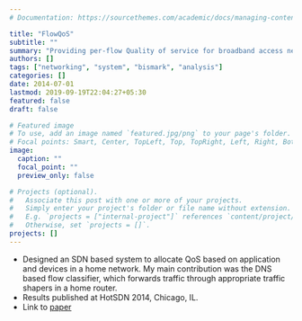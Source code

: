 ```yaml
---
# Documentation: https://sourcethemes.com/academic/docs/managing-content/

title: "FlowQoS"
subtitle: ""
summary: "Providing per-flow Quality of service for broadband access networks"
authors: []
tags: ["networking", "system", "bismark", "analysis"]
categories: []
date: 2014-07-01
lastmod: 2019-09-19T22:04:27+05:30
featured: false
draft: false

# Featured image
# To use, add an image named `featured.jpg/png` to your page's folder.
# Focal points: Smart, Center, TopLeft, Top, TopRight, Left, Right, BottomLeft, Bottom, BottomRight.
image:
  caption: ""
  focal_point: ""
  preview_only: false

# Projects (optional).
#   Associate this post with one or more of your projects.
#   Simply enter your project's folder or file name without extension.
#   E.g. `projects = ["internal-project"]` references `content/project/deep-learning/index.md`.
#   Otherwise, set `projects = []`.
projects: []
---
```


- Designed an SDN based system to allocate QoS based on application and devices in a home network. My main contribution was the DNS based flow classifier, which forwards traffic through appropriate traffic shapers in a home router.
- Results published at HotSDN 2014, Chicago, IL.
- Link to [paper](../../publication/flowqos2014.pdf)